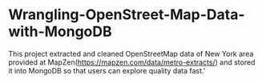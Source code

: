# Wrangling-OpenStreet-Map-Data-with-MongoDB
This project extracted and cleaned OpenStreetMap data of New York area provided at MapZen(https://mapzen.com/data/metro-extracts/) and stored it into MongoDB so that users can explore quality data fast.'

